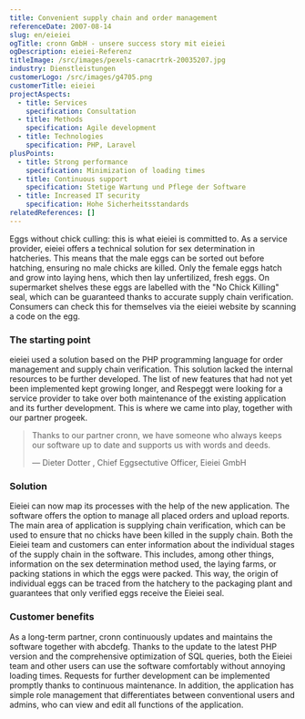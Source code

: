```yaml
---
title: Convenient supply chain and order management
referenceDate: 2007-08-14
slug: en/eieiei
ogTitle: cronn GmbH - unsere success story mit eieiei
ogDescription: eieiei-Referenz
titleImage: /src/images/pexels-canacrtrk-20035207.jpg
industry: Dienstleistungen
customerLogo: /src/images/g4705.png
customerTitle: eieiei
projectAspects:
  - title: Services
    specification: Consultation
  - title: Methods
    specification: Agile development
  - title: Technologies
    specification: PHP, Laravel
plusPoints:
  - title: Strong performance
    specification: Minimization of loading times
  - title: Continuous support
    specification: Stetige Wartung und Pflege der Software
  - title: Increased IT security
    specification: Hohe Sicherheitsstandards
relatedReferences: []
---
```

Eggs without chick culling: this is what eieiei is committed to. As a service provider, eieiei offers a technical solution for sex determination in hatcheries. This means that the male eggs can be sorted out before hatching, ensuring no male chicks are killed. Only the female eggs hatch and grow into laying hens, which then lay unfertilized, fresh eggs. On supermarket shelves these eggs are labelled with the "No Chick Killing" seal, which can be guaranteed thanks to accurate supply chain verification. Consumers can check this for themselves via the eieiei website by scanning a code on the egg.

### **The starting point**

eieiei used a solution based on the PHP programming language for order management and supply chain verification. This solution lacked the internal resources to be further developed. The list of new features that had not yet been implemented kept growing longer, and Respeggt were looking for a service provider to take over both maintenance of the existing application and its further development. This is where we came into play, together with our partner progeek.

> Thanks to our partner cronn, we have someone who always keeps our software up to date and supports us with words and deeds.
>
> — Dieter Dotter , Chief Eggsectutive Officer, Eieiei GmbH

### **Solution**

Eieiei can now map its processes with the help of the new application. The software offers the option to manage all placed orders and upload reports. The main area of application is supplying chain verification, which can be used to ensure that no chicks have been killed in the supply chain. Both the Eieiei team and customers can enter information about the individual stages of the supply chain in the software. This includes, among other things, information on the sex determination method used, the laying farms, or packing stations in which the eggs were packed. This way, the origin of individual eggs can be traced from the hatchery to the packaging plant and guarantees that only verified eggs receive the Eieiei seal.

### **Customer benefits**

As a long-term partner, cronn continuously updates and maintains the software together with abcdefg. Thanks to the update to the latest PHP version and the comprehensive optimization of SQL queries, both the Eieiei team and other users can use the software comfortably without annoying loading times. Requests for further development can be implemented promptly thanks to continuous maintenance. In addition, the application has simple role management that differentiates between conventional users and admins, who can view and edit all functions of the application.

